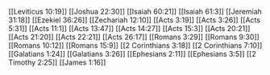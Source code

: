 [[Leviticus 10:19]]
[[Joshua 22:30]]
[[Isaiah 60:21]]
[[Isaiah 61:3]]
[[Jeremiah 31:18]]
[[Ezekiel 36:26]]
[[Zechariah 12:10]]
[[Acts 3:19]]
[[Acts 3:26]]
[[Acts 5:31]]
[[Acts 11:1]]
[[Acts 13:47]]
[[Acts 14:27]]
[[Acts 15:3]]
[[Acts 20:21]]
[[Acts 21:20]]
[[Acts 22:21]]
[[Acts 26:17]]
[[Romans 3:29]]
[[Romans 9:30]]
[[Romans 10:12]]
[[Romans 15:9]]
[[2 Corinthians 3:18]]
[[2 Corinthians 7:10]]
[[Galatians 1:24]]
[[Galatians 3:26]]
[[Ephesians 2:11]]
[[Ephesians 3:5]]
[[2 Timothy 2:25]]
[[James 1:16]]

